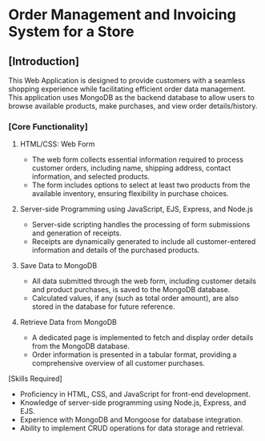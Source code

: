 # Order Management and Invoicing System for a Store

## [Introduction]
This Web Application is designed to provide customers with a seamless shopping experience while facilitating efficient order data management. This application uses MongoDB as the backend database to allow users to browse available products, make purchases, and view order details/history.

### [Core Functionality]

1. HTML/CSS: Web Form
   - The web form collects essential information required to process customer orders, including name, shipping address, contact information, and selected products.
   - The form includes options to select at least two products from the available inventory, ensuring flexibility in purchase choices.
   
2. Server-side Programming using JavaScript, EJS, Express, and Node.js
   - Server-side scripting handles the processing of form submissions and generation of receipts.
   - Receipts are dynamically generated to include all customer-entered information and details of the purchased products.


3. Save Data to MongoDB
   - All data submitted through the web form, including customer details and product purchases, is saved to the MongoDB database.
   - Calculated values, if any (such as total order amount), are also stored in the database for future reference.

4. Retrieve Data from MongoDB
   - A dedicated page is implemented to fetch and display order details from the MongoDB database.
   - Order information is presented in a tabular format, providing a comprehensive overview of all customer purchases.

[Skills Required]
- Proficiency in HTML, CSS, and JavaScript for front-end development.
- Knowledge of server-side programming using Node.js, Express, and EJS.
- Experience with MongoDB and Mongoose for database integration.
- Ability to implement CRUD operations for data storage and retrieval.

